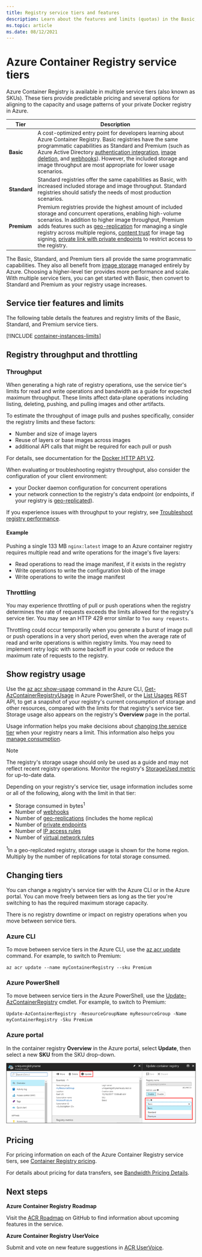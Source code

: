 ```yaml
---
title: Registry service tiers and features
description: Learn about the features and limits (quotas) in the Basic, Standard, and Premium service tiers (SKUs) of Azure Container Registry.
ms.topic: article
ms.date: 08/12/2021
---
```


# Azure Container Registry service tiers

Azure Container Registry is available in multiple service tiers (also known as SKUs). These tiers provide predictable pricing and several options for aligning to the capacity and usage patterns of your private Docker registry in Azure.

| Tier | Description |
| --- | ----------- |
| **Basic** | A cost-optimized entry point for developers learning about Azure Container Registry. Basic registries have the same programmatic capabilities as Standard and Premium (such as Azure Active Directory [authentication integration](container-registry-authentication.md#individual-login-with-azure-ad), [image deletion][container-registry-delete], and [webhooks][container-registry-webhook]). However, the included storage and image throughput are most appropriate for lower usage scenarios. |
| **Standard** | Standard registries offer the same capabilities as Basic, with increased included storage and image throughput. Standard registries should satisfy the needs of most production scenarios. |
| **Premium** | Premium registries provide the highest amount of included storage and concurrent operations, enabling high-volume scenarios. In addition to higher image throughput, Premium adds features such as [geo-replication][container-registry-geo-replication] for managing a single registry across multiple regions, [content trust](container-registry-content-trust.md) for image tag signing, [private link with private endpoints](container-registry-private-link.md) to restrict access to the registry. |

The Basic, Standard, and Premium tiers all provide the same programmatic capabilities. They also all benefit from [image storage][container-registry-storage] managed entirely by Azure. Choosing a higher-level tier provides more performance and scale. With multiple service tiers, you can get started with Basic, then convert to Standard and Premium as your registry usage increases.

## Service tier features and limits

The following table details the features and registry limits of the Basic, Standard, and Premium service tiers.

[!INCLUDE [container-instances-limits](../../includes/container-registry-limits.md)]

## Registry throughput and throttling

### Throughput 

When generating a high rate of registry operations, use the service tier's limits for read and write operations and bandwidth as a guide for expected maximum throughput. These limits affect data-plane operations including listing, deleting, pushing, and pulling images and other artifacts.

To estimate the throughput of image pulls and pushes specifically, consider the registry limits and these factors: 

* Number and size of image layers
* Reuse of layers or base images across images
* additional API calls that might be required for each pull or push

For details, see documentation for the [Docker HTTP API V2](https://docs.docker.com/registry/spec/api/).

When evaluating or troubleshooting registry throughput, also consider the configuration of your client environment:

* your Docker daemon configuration for concurrent operations
* your network connection to the registry's data endpoint (or endpoints, if your registry is [geo-replicated](container-registry-geo-replication.md)).

If you experience issues with throughput to your registry, see [Troubleshoot registry performance](container-registry-troubleshoot-performance.md). 

#### Example

Pushing a single 133 MB `nginx:latest` image to an Azure container registry requires multiple read and write operations for the image's five layers: 

* Read operations to read the image manifest, if it exists in the registry
* Write operations to write the configuration blob of the image
* Write operations to write the image manifest

### Throttling

You may experience throttling of pull or push operations when the registry determines the rate of requests exceeds the limits allowed for the registry's service tier. You may see an HTTP 429 error similar to `Too many requests`.

Throttling could occur temporarily when you generate a burst of image pull or push operations in a very short period, even when the average rate of read and write operations is within registry limits. You may need to implement retry logic with some backoff in your code or reduce the maximum rate of requests to the registry.

## Show registry usage

Use the [az acr show-usage](/cli/azure/acr#az-acr-show-usage) command in the Azure CLI, [Get-AzContainerRegistryUsage](/powershell/module/az.containerregistry/get-azcontainerregistryusage) in Azure PowerShell, or the [List Usages](/rest/api/containerregistry/registries/list-usages) REST API, to get a snapshot of your registry's current consumption of storage and other resources, compared with the limits for that registry's service tier. Storage usage also appears on the registry's **Overview** page in the portal.

Usage information helps you make decisions about [changing the service tier](#changing-tiers) when your registry nears a limit. This information also helps you [manage consumption](container-registry-best-practices.md#manage-registry-size). 

> [!NOTE]
> The registry's storage usage should only be used as a guide and may not reflect recent registry operations. Monitor the registry's [StorageUsed metric](monitor-service-reference.md#container-registry-metrics) for up-to-date data. 

Depending on your registry's service tier, usage information includes some or all of the following, along with the limit in that tier:

* Storage consumed in bytes<sup>1</sup>
* Number of [webhooks](container-registry-webhook.md)
* Number of [geo-replications](container-registry-geo-replication.md) (includes the home replica)
* Number of [private endpoints](container-registry-private-link.md)
* Number of [IP access rules](container-registry-access-selected-networks.md)
* Number of [virtual network rules](container-registry-vnet.md)

<sup>1</sup>In a geo-replicated registry, storage usage is shown for the home region. Multiply by the number of replications for total storage consumed.

## Changing tiers

You can change a registry's service tier with the Azure CLI or in the Azure portal. You can move freely between tiers as long as the tier you're switching to has the required maximum storage capacity. 

There is no registry downtime or impact on registry operations when you move between service tiers.

### Azure CLI

To move between service tiers in the Azure CLI, use the [az acr update][az-acr-update] command. For example, to switch to Premium:

```azurecli
az acr update --name myContainerRegistry --sku Premium
```

### Azure PowerShell

To move between service tiers in the Azure PowerShell, use the [Update-AzContainerRegistry][update-azcontainerregistry] cmdlet. For example, to switch to Premium:

```azurepowershell
Update-AzContainerRegistry -ResourceGroupName myResourceGroup -Name myContainerRegistry -Sku Premium
```

### Azure portal

In the container registry **Overview** in the Azure portal, select **Update**, then select a new **SKU** from the SKU drop-down.

![Update container registry SKU in Azure portal][update-registry-sku]

## Pricing

For pricing information on each of the Azure Container Registry service tiers, see [Container Registry pricing][container-registry-pricing].

For details about pricing for data transfers, see [Bandwidth Pricing Details](https://azure.microsoft.com/pricing/details/bandwidth/). 

## Next steps

**Azure Container Registry Roadmap**

Visit the [ACR Roadmap][acr-roadmap] on GitHub to find information about upcoming features in the service.

**Azure Container Registry UserVoice**

Submit and vote on new feature suggestions in [ACR UserVoice][container-registry-uservoice].

<!-- IMAGES -->
[update-registry-sku]: ./media/container-registry-skus/update-registry-sku.png

<!-- LINKS - External -->
[acr-roadmap]: https://aka.ms/acr/roadmap
[container-registry-pricing]: https://azure.microsoft.com/pricing/details/container-registry/
[container-registry-uservoice]: https://feedback.azure.com/d365community/forum/180a533d-0d25-ec11-b6e6-000d3a4f0858

<!-- LINKS - Internal -->
[az-acr-update]: /cli/azure/acr#az_acr_update
[update-azcontainerregistry]: /powershell/module/az.containerregistry/update-azcontainerregistry
[container-registry-geo-replication]: container-registry-geo-replication.md
[container-registry-storage]: container-registry-storage.md
[container-registry-delete]: container-registry-delete.md
[container-registry-webhook]: container-registry-webhook.md
